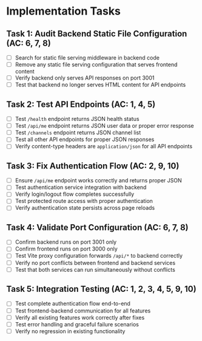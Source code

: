 # **Implementation Tasks**

## **Task 1: Audit Backend Static File Configuration (AC: 6, 7, 8)**
- [ ] Search for static file serving middleware in backend code
- [ ] Remove any static file serving configuration that serves frontend content
- [ ] Verify backend only serves API responses on port 3001
- [ ] Test that backend no longer serves HTML content for API endpoints

## **Task 2: Test API Endpoints (AC: 1, 4, 5)**
- [ ] Test `/health` endpoint returns JSON health status
- [ ] Test `/api/me` endpoint returns JSON user data or proper error response
- [ ] Test `/channels` endpoint returns JSON channel list
- [ ] Test all other API endpoints for proper JSON responses
- [ ] Verify content-type headers are `application/json` for all API endpoints

## **Task 3: Fix Authentication Flow (AC: 2, 9, 10)**
- [ ] Ensure `/api/me` endpoint works correctly and returns proper JSON
- [ ] Test authentication service integration with backend
- [ ] Verify login/logout flow completes successfully
- [ ] Test protected route access with proper authentication
- [ ] Verify authentication state persists across page reloads

## **Task 4: Validate Port Configuration (AC: 6, 7, 8)**
- [ ] Confirm backend runs on port 3001 only
- [ ] Confirm frontend runs on port 3000 only
- [ ] Test Vite proxy configuration forwards `/api/*` to backend correctly
- [ ] Verify no port conflicts between frontend and backend services
- [ ] Test that both services can run simultaneously without conflicts

## **Task 5: Integration Testing (AC: 1, 2, 3, 4, 5, 9, 10)**
- [ ] Test complete authentication flow end-to-end
- [ ] Test frontend-backend communication for all features
- [ ] Verify all existing features work correctly after fixes
- [ ] Test error handling and graceful failure scenarios
- [ ] Verify no regression in existing functionality
